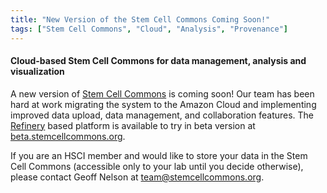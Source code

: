 ```yaml
---
title: "New Version of the Stem Cell Commons Coming Soon!"
tags: ["Stem Cell Commons", "Cloud", "Analysis", "Provenance"]
---
```


#### Cloud-based Stem Cell Commons for data management, analysis and visualization

A new version of [Stem Cell Commons](http://www.stemcellcommons.org) is coming soon!  Our team has been hard at work migrating the system to the Amazon Cloud and implementing improved data upload, data management, and collaboration features. The [Refinery](http://refinery-platform.org) based platform is available to try in beta version at [beta.stemcellcommons.org](http://beta.stemcellcommons.org). 

If you are an HSCI member and would like to store your data in the Stem Cell Commons (accessible only to your lab until you decide otherwise), please contact Geoff Nelson at <team@stemcellcommons.org>.